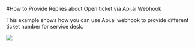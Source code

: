 #How to Provide Replies about Open ticket via Api.ai Webhook

This example shows how you can use Api.ai webhook to provide different ticket number for service desk.

<a href="https://heroku.com/deploy" target="_blank"><img src="https://www.herokucdn.com/deploy/button.svg"></a>
